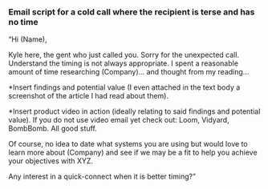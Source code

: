 
### Email script for a cold call where the recipient is terse and has no time
“Hi (Name), 

Kyle here, the gent who just called you. Sorry for the unexpected call. Understand the timing is not always appropriate. I spent a reasonable amount of time researching (Company)… and thought from my reading...

*Insert findings and potential value (I even attached in the text body a screenshot of the article I had read about them).

*Insert product video in action (ideally relating to said findings and potential value). If you do not use video email yet check out: Loom, Vidyard, BombBomb. All good stuff.

Of course, no idea to date what systems you are using but would love to learn more about (Company) and see if we may be a fit to help you achieve your objectives with XYZ.

Any interest in a quick-connect when it is better timing?”
